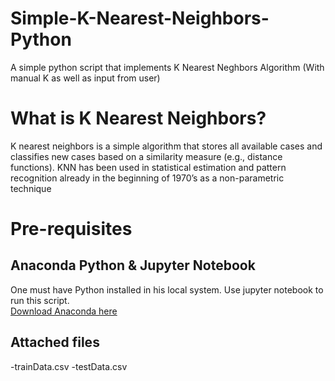 # Simple-K-Nearest-Neighbors-Python
A simple python script that implements K Nearest Neghbors Algorithm (With manual K as well as input from user)

#  What is K Nearest Neighbors?
K nearest neighbors is a simple algorithm that stores all available cases and classifies new cases based on a similarity measure (e.g., distance functions). KNN has been used in statistical estimation and pattern recognition already in the beginning of 1970’s as a non-parametric technique

# Pre-requisites
## Anaconda Python & Jupyter Notebook

One must have Python installed in his local system. Use jupyter notebook to run this script.   
[Download Anaconda here](https://www.anaconda.com/products/individual)  

## Attached files
-trainData.csv
-testData.csv
